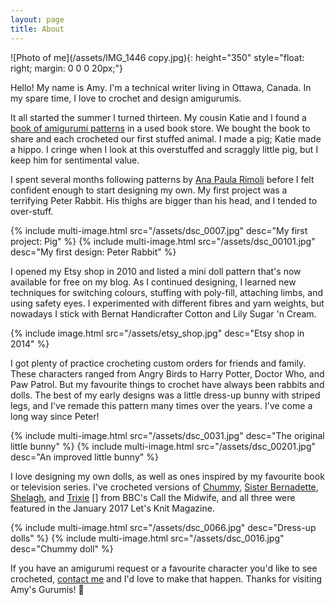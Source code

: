 ```yaml
---
layout: page
title: About
---
```

![Photo of me](/assets/IMG_1446 copy.jpg){: height="350" style="float: right; margin: 0 0 0 20px;"}

Hello! My name is Amy. I'm a technical writer living in Ottawa, Canada. In my spare time, I love to crochet and design amigurumis.

It all started the summer I turned thirteen. My cousin Katie and I found a [book of amigurumi patterns][book] in a used book store. We bought the book to share and each crocheted our first stuffed animal. I made a pig; Katie made a hippo. I cringe when I look at this overstuffed and scraggly little pig, but I keep him for sentimental value.

I spent several months following patterns by [Ana Paula Rimoli][ana] before I felt confident enough to start designing my own. My first project was a terrifying Peter Rabbit. His thighs are bigger than his head, and I tended to over-stuff.

<div class="images">
    {% include multi-image.html src="/assets/dsc_0007.jpg" desc="My first project: Pig" %}
    {% include multi-image.html src="/assets/dsc_00101.jpg" desc="My first design: Peter Rabbit" %}
</div>

I opened my Etsy shop in 2010 and listed a mini doll pattern that's now available for free on my blog. As I continued designing, I learned new techniques for switching colours, stuffing with poly-fill, attaching limbs, and using safety eyes. I experimented with different fibres and yarn weights, but nowadays I stick with Bernat Handicrafter Cotton and Lily Sugar 'n Cream.

{% include image.html src="/assets/etsy_shop.jpg" desc="Etsy shop in 2014" %}

I got plenty of practice crocheting custom orders for friends and family. These characters ranged from Angry Birds to Harry Potter, Doctor Who, and Paw Patrol. But my favourite things to crochet have always been rabbits and dolls. The best of my early designs was a little dress-up bunny with striped legs, and I've remade this pattern many times over the years. I've come a long way since Peter!

<div class="images">
{% include multi-image.html src="/assets/dsc_0031.jpg" desc="The original little bunny" %}
{% include multi-image.html src="/assets/dsc_00201.jpg" desc="An improved little bunny" %}
</div>

I love designing my own dolls, as well as ones inspired by my favourite book or television series. I've crocheted versions of [Chummy][], [Sister Bernadette][], [Shelagh][], and [Trixie] [] from BBC's Call the Midwife, and all three were featured in the January 2017 Let's Knit Magazine.

<div class="images">
{% include multi-image.html src="/assets/dsc_0066.jpg" desc="Dress-up dolls" %}
{% include multi-image.html src="/assets/dsc_0016.jpg" desc="Chummy doll" %}
</div>

If you have an amigurumi request or a favourite character you'd like to see crocheted, [contact me][contact] and I'd love to make that happen. Thanks for visiting Amy's Gurumis! 💛

[book]: https://www.amazon.ca/Tiny-Yarn-Animals-Amigurumi-Friends/dp/1557885303/
[ana]: http://www.ravelry.com/patterns/sources/anapaulaolietsy/patterns
[OVCC]: https://www.facebook.com/OVCC.CraftShow/
[Chummy]: /2013/07/21/call-the-crocheted-chummy
[Sister Bernadette]: /2013/07/31/what-is-crochetable-and-uncrochetable
[Shelagh]: /2013/08/10/amigurumi-shelagh-leaves-the-sanatorium
[Trixie]: /2015/01/28/trixie-on-tv
[contact]: /contact